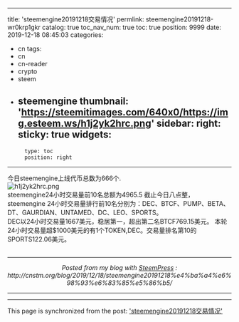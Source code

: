 
---
title: 'steemengine20191218交易情况'
permlink: steemengine20191218-wr0krp1gkr
catalog: true
toc_nav_num: true
toc: true
position: 9999
date: 2019-12-18 08:45:03
categories:
- cn
tags:
- cn
- cn-reader
- crypto
- steem
- steemengine
thumbnail: 'https://steemitimages.com/640x0/https://img.esteem.ws/h1j2yk2hrc.png'
sidebar:
    right:
        sticky: true
widgets:
    -
        type: toc
        position: right
---


<div>今日steemengine上线代币总数为666个.</div>
<div></div>
<div><img src="https://steemitimages.com/640x0/https://img.esteem.ws/h1j2yk2hrc.png" alt="h1j2yk2hrc.png" /><br/></div>
<div></div>
<div>steemengine24小时交易量前10名总额为4965.5
截止今日八点整，steemengine 24小时交易量排行前10名分别为：DEC、BTCF、PUMP、BETA、DT、GAURDIAN、UNTAMED、DC、LEO、SPORTS。</div>
<div>
DEC以24小时交易量1667美元，稳居第一，超出第二名BTCF769.15美元。
本轮24小时交易量超$1000美元的有1个TOKEN,DEC。交易量排名第10的SPORTS122.06美元。</div> <br /><center><hr/><em>Posted from my blog with <a href='https://wordpress.org/plugins/steempress/'>SteemPress</a> : http://cnstm.org/blog/2019/12/18/steemengine20191218%e4%ba%a4%e6%98%93%e6%83%85%e5%86%b5/ </em><hr/></center>  

- - -

This page is synchronized from the post: ['steemengine20191218交易情况'](https://steemit.com/@m18207319997/steemengine20191218-wr0krp1gkr)
